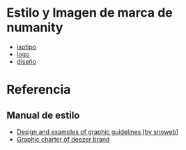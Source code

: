 # Estilo y Imagen de marca de numanity


 - [isotipo](assets/isotipo)
 - [logo](assets/logo)
 - [diseño](./diseño)



# Referencia

## Manual de estilo

  - [Design and examples of graphic guidelines [by snoweb]](https://www.snoweb.io/en/web-design/graphic-charter-example/#web)
  - [Graphic charter of deezer brand](https://deezerbrand.com/d/9wmMErzrRuiH/brand-elements)






